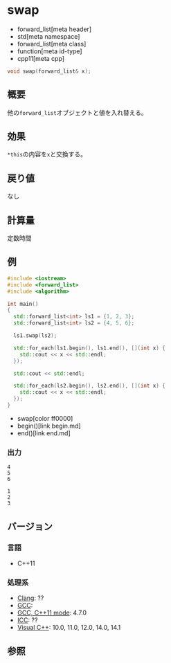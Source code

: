 # swap
* forward_list[meta header]
* std[meta namespace]
* forward_list[meta class]
* function[meta id-type]
* cpp11[meta cpp]

```cpp
void swap(forward_list& x);
```

## 概要
他の`forward_list`オブジェクトと値を入れ替える。


## 効果
`*this`の内容を`x`と交換する。


## 戻り値
なし


## 計算量
定数時間


## 例
```cpp example
#include <iostream>
#include <forward_list>
#include <algorithm>

int main()
{
  std::forward_list<int> ls1 = {1, 2, 3};
  std::forward_list<int> ls2 = {4, 5, 6};

  ls1.swap(ls2);

  std::for_each(ls1.begin(), ls1.end(), [](int x) {
    std::cout << x << std::endl;
  });

  std::cout << std::endl;

  std::for_each(ls2.begin(), ls2.end(), [](int x) {
    std::cout << x << std::endl;
  });
}
```
* swap[color ff0000]
* begin()[link begin.md]
* end()[link end.md]

### 出力
```
4
5
6

1
2
3
```

## バージョン
### 言語
- C++11

### 処理系
- [Clang](/implementation.md#clang): ??
- [GCC](/implementation.md#gcc): 
- [GCC, C++11 mode](/implementation.md#gcc): 4.7.0
- [ICC](/implementation.md#icc): ??
- [Visual C++](/implementation.md#visual_cpp): 10.0, 11.0, 12.0, 14.0, 14.1


## 参照


